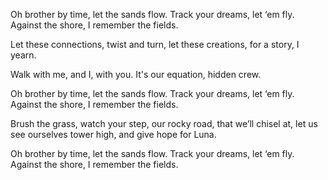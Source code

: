 Oh brother by time,
let the sands flow.
Track your dreams,
let ‘em fly.
Against the shore,
I remember the fields.

Let these connections,
twist and turn,
let these creations,
for a story, I yearn.

Walk with me,
and I, with you.
It's our equation,
hidden crew.

Oh brother by time,
let the sands flow.
Track your dreams,
let ‘em fly.
Against the shore,
I remember the fields.

Brush the grass,
watch your step,
our rocky road,
that we’ll chisel at,
let us see ourselves tower high,
and give hope for Luna.

Oh brother by time,
let the sands flow.
Track your dreams,
let ‘em fly.
Against the shore,
I remember the fields.